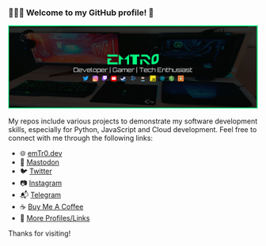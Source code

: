 ### 👨🏽‍💻 Welcome to my GitHub profile! 🚀

[![emTr0 profile banner](https://github.com/emTr0/emTr0/blob/master/emtr0-banner-new-pc.png)](https://emTr0.dev)

My repos include various projects to demonstrate my software development skills, especially for Python, JavaScript and Cloud development. Feel free to connect with me through the following links:

- 🌐 [emTr0.dev](https://emTr0.dev)
- :elephant: <a rel='me' href='https://hachyderm.io/@emTr0'>Mastodon</a>
- 🐦 [Twitter](https://twitter.com/emTr0)
- 📷 [Instagram](https://instagram.com/emTr0x)
- 📬 [Telegram](https://t.me/emTr0)
- ☕ [Buy Me A Coffee](https://www.buymeacoffee.com/emTr0)
- 🔗 [More Profiles/Links](https://beacons.ai/emTr0)

Thanks for visiting!
